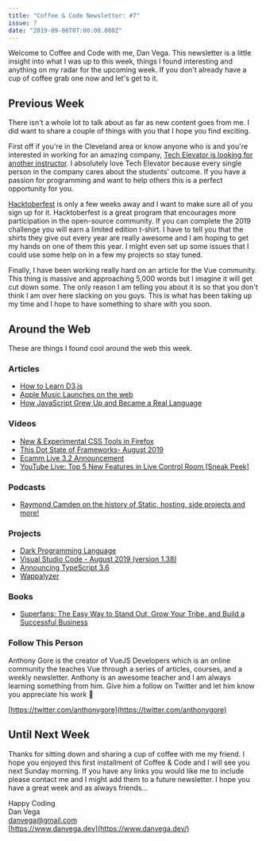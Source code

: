 ```yaml
---
title: "Coffee & Code Newsletter: #7"
issue: 7
date: "2019-09-08T07:00:00.000Z"
---
```


Welcome to Coffee and Code with me, Dan Vega. This newsletter is a little insight into what I was up to this week, things I found interesting and anything on my radar for the upcoming week. If you don't already have a cup of coffee grab one now and let's get to it.

## Previous Week

There isn't a whole lot to talk about as far as new content goes from me. I did want to share a couple of things with you that I hope you find exciting.

First off if you're in the Cleveland area or know anyone who is and you're interested in working for an amazing company, [Tech Elevator is looking for another instructor](https://www.techelevator.com/become-an-instructor). I absolutely love Tech Elevator because every single person in the company cares about the students' outcome. If you have a passion for programming and want to help others this is a perfect opportunity for you.

[Hacktoberfest](https://hacktoberfest.digitalocean.com/) is only a few weeks away and I want to make sure all of you sign up for it. Hacktoberfest is a great program that encourages more participation in the open-source community. If you can complete the 2019 challenge you will earn a limited edition t-shirt. I have to tell you that the shirts they give out every year are really awesome and I am hoping to get my hands on one of them this year. I might even set up some issues that I could use some help on in a few my projects so stay tuned.

Finally, I have been working really hard on an article for the Vue community. This thing is massive and approaching 5,000 words but I imagine it will get cut down some. The only reason I am telling you about it is so that you don't think I am over here slacking on you guys. This is what has been taking up my time and I hope to have something to share with you soon.

## Around the Web

These are things I found cool around the web this week.

### Articles

- [How to Learn D3.js](https://wattenberger.com/blog/d3)
- [Apple Music Launches on the web](https://beta.music.apple.com/us/browse)
- [How JavaScript Grew Up and Became a Real Language](https://medium.com/young-coder/how-javascript-grew-up-and-became-a-real-language-17a0b948b77f)

### Videos

- [New & Experimental CSS Tools in Firefox](https://www.youtube.com/watch?v=lHBE0mIDTHk)
- [This Dot State of Frameworks- August 2019](https://www.youtube.com/watch?v=6Ievupll1ng)
- [Ecamm Live 3.2 Announcement](https://www.youtube.com/watch?v=eveoy_So-nA)
- [YouTube Live: Top 5 New Features in Live Control Room [Sneak Peek]](https://www.youtube.com/watch?v=JMU4eYGpES8)

### Podcasts

- [Raymond Camden on the history of Static, hosting, side projects and more!](https://thatsmyjamstack.com/posts/raymond-camden/)

### Projects

- [Dark Programming Language](https://darklang.com/)
- [Visual Studio Code - August 2019 (version 1.38)](https://code.visualstudio.com/updates/v1_38)
- [Announcing TypeScript 3.6](https://devblogs.microsoft.com/typescript/announcing-typescript-3-6/)
- [Wappalyzer](https://www.wappalyzer.com)

### Books

- [Superfans: The Easy Way to Stand Out, Grow Your Tribe, and Build a Successful Business](https://amzn.to/2A0aOqp)

### Follow This Person

Anthony Gore is the creator of VueJS Developers which is an online community the teaches Vue through a series of articles, courses, and a weekly newsletter. Anthony is an awesome teacher and I am always learning something from him. Give him a follow on Twitter and let him know you appreciate his work 👋

[https://twitter.com/anthonygore](https://twitter.com/anthonygore)

## Until Next Week

Thanks for sitting down and sharing a cup of coffee with me my friend. I hope you enjoyed this first installment of Coffee & Code and I will see you next Sunday morning. If you have any links you would like me to include please contact me and I might add them to a future newsletter. I hope you have a great week and as always friends...

Happy Coding<br/>
Dan Vega<br/>
danvega@gmail.com<br/>
[https://www.danvega.dev](https://www.danvega.dev/)
